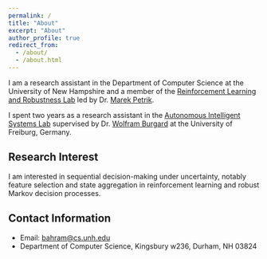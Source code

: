 ```yaml
---
permalink: /
title: "About"
excerpt: "About"
author_profile: true
redirect_from:
  - /about/
  - /about.html
---
```


I am a research assistant in the Department of Computer Science at the University of New Hampshire and a member of the [Reinforcement Learning and Robustness Lab](http://rmdp.xyz/) led by Dr. [Marek Petrik](https://marek.petrik.us/).

I spent two years as a research assistant in the [Autonomous Intelligent Systems Lab](http://ais.informatik.uni-freiburg.de/) supervised by Dr. [Wolfram Burgard](http://www2.informatik.uni-freiburg.de/~burgard/index.html) at the University of Freiburg, Germany.


## Research Interest
I am interested in sequential decision-making under uncertainty, notably feature selection and state aggregation in reinforcement learning and robust Markov decision processes.

## Contact Information

* Email: bahram@cs.unh.edu
* Department of Computer Science, Kingsbury w236, Durham, NH 03824
